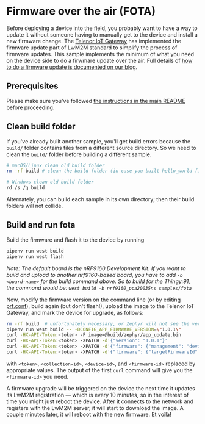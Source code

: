 # Firmware over the air (FOTA)

Before deploying a device into the field, you probably want to have a way to update it without someone having to manually get to the device and install a new firmware change. The [Telenor IoT Gateway](https://nbiot.engineering/) has implemented the firmware update part of LwM2M standard to simplify the process of firmware updates. This sample implements the minimum of what you need on the device side to do a firwmare update over the air. Full details of [how to do a firmware update is documented on our blog](https://blog.exploratory.engineering/post/something-in-the-air/).

## Prerequisites

Please make sure you've followed [the instructions in the main README](../../README.md) before proceeding.

## Clean build folder

If you've already built another sample, you'll get build errors because the `build/` folder contains files from a different source directory. So we need to clean the `build/` folder before building a different sample.

```sh
# macOS/Linux clean old build folder
rm -rf build # clean the build folder (in case you built hello_world first)

# Windows clean old build folder
rd /s /q build
```

Alternately, you can build each sample in its own directory; then their build folders will not collide.

## Build and run fota

Build the firmware and flash it to the device by running

```sh
pipenv run west build
pipenv run west flash
```

_Note: The default board is the nRF9160 Development Kit. If you want to build and upload to another nrf9160-based board, you have to add `-b <board-name>` for the build command above. So to build for the Thingy:91, the command would be: `west build -b nrf9160_pca20035ns samples/fota`_

Now, modify the firmware version on the command line (or by editing [prf.conf](prj.conf)), build again (but don't flash!), upload the image to the Telenor IoT Gateway, and mark the device for upgrade, as follows:

```sh
rm -rf build  # unfortunately necessary, or Zephyr will not see the version change
pipenv run west build -- -DCONFIG_APP_FIRMWARE_VERSION=\"1.0.1\"
curl -HX-API-Token:<token> -F image=@build/zephyr/app_update.bin                           https://api.nbiot.telenor.io/collections/<collection-id>/firmware
curl -HX-API-Token:<token> -XPATCH -d'{"version": "1.0.1"}'                                https://api.nbiot.telenor.io/collections/<collection-id>/firmware/<firmware-id>
curl -HX-API-Token:<token> -XPATCH -d'{"firmware": {"management": "device"}}'              https://api.nbiot.telenor.io/collections/<collection-id>
curl -HX-API-Token:<token> -XPATCH -d'{"firmware": {"targetFirmwareId": "<firmware-id>"}}' https://api.nbiot.telenor.io/collections/<collection-id>/devices/<device-id>
```

with `<token>`, `<collection-id>`, `<device-id>`, and `<firmware-id>` replaced by appropriate values.  The output of the first `curl` command will give you the `<firmware-id>` you need.

A firmware upgrade will be triggered on the device the next time it updates its LwM2M registration — which is every 10 minutes, so in the interest of time you might just reboot the device.  After it connects to the network and registers with the LwM2M server, it will start to download the image.  A couple minutes later, it will reboot with the new firmware.  Et voilà!
